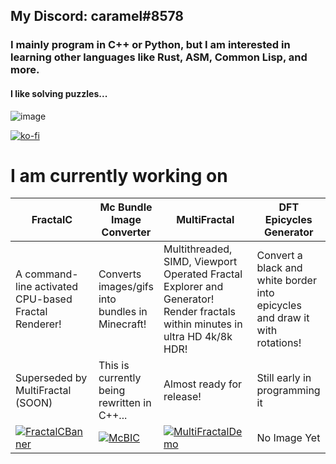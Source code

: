 ## My Discord: caramel#8578
### I mainly program in C++ or Python, but I am interested in learning other languages like Rust, ASM, Common Lisp, and more.
#### I like solving puzzles...
![image](https://projecteuler.net/profile/ahhhh6980.png)

[![ko-fi](https://ko-fi.com/img/githubbutton_sm.svg)](https://ko-fi.com/T6T55DUPL)

# I am currently working on
| FractalC | Mc Bundle Image Converter | MultiFractal | DFT Epicycles Generator |
|----------|---------------------------| ------------ | ----------------------- |
| A command-line activated CPU-based Fractal Renderer!| Converts images/gifs into bundles in Minecraft!| Multithreaded, SIMD, Viewport Operated Fractal Explorer and Generator! Render fractals within minutes in ultra HD 4k/8k HDR! | Convert a black and white border into epicycles and draw it with rotations! |
|Superseded by MultiFractal (SOON)|This is currently being rewritten in C++...| Almost ready for release! | Still early in programming it |
|[![FractalCBanner](https://ninja.dog/24RWVN.png)](https://github.com/ahhhh6980/FractalC)|[![McBIC](https://ninja.dog/jrUYHH.png)](https://github.com/ahhhh6980/McBundleImageConverter)| [![MultiFractalDemo](https://ninja.dog/EqAMTO.jpg)]() | No Image Yet |
